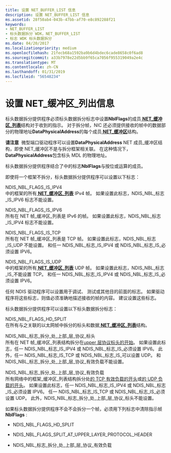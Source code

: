 ```yaml
---
title: 设置 NET_BUFFER_LIST 信息
description: 设置 NET_BUFFER_LIST 信息
ms.assetid: 28f50ab4-043b-47bb-af70-e8c892288f21
keywords:
- NET_BUFFER_LIST
- 标头数据拆分 WDK，NET_BUFFER_LIST
- 标志 WDK 标头数据拆分
ms.date: 04/20/2017
ms.localizationpriority: medium
ms.openlocfilehash: 21fecb68a1592ba9b6d4bdec6cade8658c0f6ad8
ms.sourcegitcommit: a33b7978e22d5bb9f65ca7056f955319049a2e4c
ms.translationtype: MT
ms.contentlocale: zh-CN
ms.lasthandoff: 01/31/2019
ms.locfileid: "56548234"
---
```

# <a name="setting-netbufferlist-information"></a>设置 NET\_缓冲区\_列出信息





标头数据拆分提供程序必须标头数据拆分标志中设置**NblFlags**的成员[ **NET\_缓冲区\_列表**](https://msdn.microsoft.com/library/windows/hardware/ff568388)结构对于收到的指示。 对于拆分帧，NIC 还必须提供接收的帧中的数据部分的物理地址**DataPhysicalAddress**的每个成员[ **NET\_缓冲区**](https://msdn.microsoft.com/library/windows/hardware/ff568376)结构。

**请注意**  微型端口驱动程序可以设置**DataPhysicalAddress** NET 成员\_缓冲区结构，即使 NET\_缓冲区不是与拆分框架相关联。 在这种情况下， **DataPhysicalAddress**包含标头 MDL 的物理地址。

 

标头数据拆分提供程序结合了中的标志**NblFlags**与按位或运算的成员。

即使将一个框架不拆分，标头数据拆分提供程序可以设置以下标志：

<a href="" id="ndis-nbl-flags-is-ipv4"></a>NDIS\_NBL\_FLAGS\_IS\_IPV4  
中的框架的所有[ **NET\_缓冲区\_列表**](https://msdn.microsoft.com/library/windows/hardware/ff568388) IPv4 帧。 如果设置此标志，NDIS\_NBL\_标志\_IS\_IPV6 标志不能设置。

<a href="" id="ndis-nbl-flags-is-ipv6"></a>NDIS\_NBL\_FLAGS\_IS\_IPV6  
所有在 NET 帧\_缓冲区\_列表是 IPv6 的帧。 如果设置此标志，NDIS\_NBL\_标志\_IS\_IPV4 标志不能设置。

<a href="" id="ndis-nbl-flags-is-tcp"></a>NDIS\_NBL\_FLAGS\_IS\_TCP  
所有在 NET 帧\_缓冲区\_列表是 TCP 帧。 如果设置此标志，NDIS\_NBL\_标志\_IS\_UDP 不能设置。 和任一 NDIS\_NBL\_标志\_IS\_IPV4 或 NDIS\_NBL\_标志\_IS\_必须设置 IPV6。

<a href="" id="ndis-nbl-flags-is-udp"></a>NDIS\_NBL\_FLAGS\_IS\_UDP  
中的框架的所有[ **NET\_缓冲区\_列表**](https://msdn.microsoft.com/library/windows/hardware/ff568388) UDP 帧。 如果设置此标志，NDIS\_NBL\_标志\_IS\_不能设置 TCP。 和任一 NDIS\_NBL\_标志\_IS\_IPV4 或 NDIS\_NBL\_标志\_IS\_必须设置 IPV6。

任何 NDIS 驱动程序可以设置用于调试、 测试或其他目的前面的标志。 如果驱动程序将这些标志，则值必须准确地描述接收的帧的内容。 建议设置这些标志。

标头数据拆分提供程序可以设置以下标头数据拆分标志：

<a href="" id="ndis-nbl-flags-hd-split"></a>NDIS\_NBL\_FLAGS\_HD\_SPLIT  
在所有与之关联的以太网帧中拆分的标头和数据[ **NET\_缓冲区\_列表**](https://msdn.microsoft.com/library/windows/hardware/ff568388)结构。

<a href="" id="ndis-nbl-flags-split-at-upper-layer-protocol-header"></a>NDIS\_NBL\_标志\_拆分\_处\_上部\_层\_协议\_标头  
所有在 NET 帧\_缓冲区\_列表结构拆分在[upper 层协议标头的开始](splitting-frames-at-the-beginning-of-the-upper-layer-protocol-headers.md)。 如果设置此标志，任一 NDIS\_NBL\_标志\_IS\_IPV4 或 NDIS\_NBL\_标志\_IS\_必须设置 IPV6。 此外，任一 NDIS\_NBL\_标志\_IS\_TCP 或 NDIS\_NBL\_标志\_IS\_可以设置 UDP。 和 NDIS\_NBL\_标志\_拆分\_处\_上部\_层\_协议\_有效负载不能设置。

<a href="" id="ndis-nbl-flags-split-at-upper-layer-protocol-payload"></a>NDIS\_NBL\_标志\_拆分\_处\_上部\_层\_协议\_有效负载  
所有网络中的框架\_缓冲区\_列表结构拆分处[的 TCP 有效负载的开头](splitting-frames-at-the-tcp-payload.md)或[的 UDP 负载的开头](splitting-frames-at-the-udp-payload.md)。 如果设置此标志，任一 NDIS\_NBL\_标志\_IS\_IPV4 或 NDIS\_NBL\_标志\_IS\_必须设置 IPV6。 任一 NDIS\_NBL\_标志\_IS\_TCP 或 NDIS\_NBL\_标志\_IS\_必须设置 UDP。 此外，NDIS\_NBL\_标志\_拆分\_处\_上部\_层\_协议\_标头不能设置。

如果标头数据拆分提供程序不会不会拆分一个帧，必须用下列标志中清除指示帧**NblFlags** :

-   NDIS\_NBL\_FLAGS\_HD\_SPLIT

-   NDIS\_NBL\_FLAGS\_SPLIT\_AT\_UPPER\_LAYER\_PROTOCOL\_HEADER

-   NDIS\_NBL\_标志\_拆分\_处\_上部\_层\_协议\_有效负载

 

 





